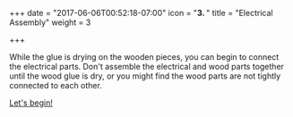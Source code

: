 +++
date = "2017-06-06T00:52:18-07:00"
icon = "<b>3. </b>"
title = "Electrical Assembly"
weight = 3

+++

While the glue is drying on the wooden pieces, you can begin
to connect the electrical parts.
Don't assemble the electrical and wood parts together until the wood glue
is dry, or you might find the wood parts are not tightly connected to each
other.

[Let's begin!](./connect-electrical-parts/)
